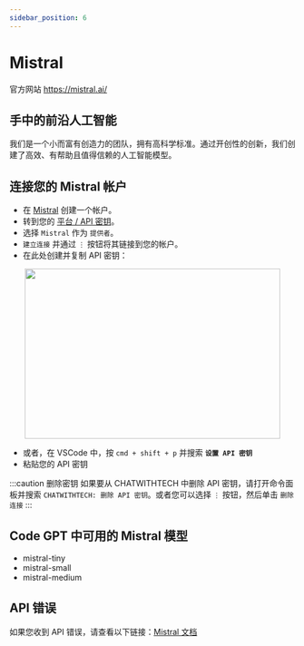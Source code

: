 ```yaml
---
sidebar_position: 6
---
```


# Mistral
官方网站 https://mistral.ai/

## 手中的前沿人工智能
我们是一个小而富有创造力的团队，拥有高科学标准。通过开创性的创新，我们创建了高效、有帮助且值得信赖的人工智能模型。

## 连接您的 Mistral 帐户
- 在 [Mistral](https://auth.mistral.ai/ui/login) 创建一个帐户。
- 转到您的 [平台 / API 密钥](https://console.mistral.ai/users/api-keys/)。
- 选择 `Mistral` 作为 `提供者`。
- `建立连接` 并通过 `⋮` 按钮将其链接到您的帐户。
- 在此处创建并复制 API 密钥：
<p align="center">
      <img width="450" height="300" src="https://github.com/davila7/code-gpt-docs/assets/37567214/bd736fe1-f302-4a2d-a308-3b1ef9dec728" />
</p>
 
- 或者，在 VSCode 中，按 ```cmd + shift + p``` 并搜索 **`设置 API 密钥`**
- 粘贴您的 API 密钥

:::caution 删除密钥
如果要从 CHATWITHTECH 中删除 API 密钥，请打开命令面板并搜索 `CHATWITHTECH: 删除 API 密钥`。或者您可以选择 `⋮` 按钮，然后单击 `删除连接`
:::

## Code GPT 中可用的 Mistral 模型
- mistral-tiny
- mistral-small
- mistral-medium

## API 错误
如果您收到 API 错误，请查看以下链接：[Mistral 文档](https://docs.mistral.ai/)

